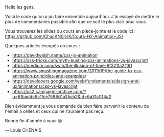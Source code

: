 Hello les gens,

Voici le code qu'on a pu faire ensemble aujourd'hui. J'ai essayé de mettre le plus de commentaires possible afin que ce soit le plus clair pour vous.

Vous trouverez les slides du cours en pièce-jointe et le code ici : https://github.com/ChucKN0risK/Cours-H2-Animation-JS/

Quelques articles évoqués en cours :
- https://davidwalsh.name/css-js-animation
- https://css-tricks.com/myth-busting-css-animations-vs-javascript/
- https://medium.com/swlh/the-illusion-of-time-8f321fa2f191
- https://www.smashingmagazine.com/2011/09/the-guide-to-css-animation-principles-and-examples/
- https://developers.google.com/web/fundamentals/design-and-ux/animations/css-vs-javascript
- https://us2.campaign-archive.com/?u=6fbaddc8c1fce7588d1a35cb2&id=6a31c014a2

Bien évidemment je vous demande de bien faire parvenir le contenu de l'email à celles et ceux qui ne l'auraient pas reçu.

Bonne fin d'année à vous 😃

--
Louis CHENAIS
